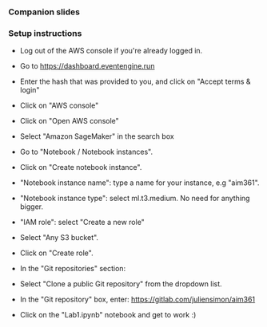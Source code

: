 
### Companion slides

### Setup instructions

* Log out of the AWS console if you're already logged in.

* Go to https://dashboard.eventengine.run

* Enter the hash that was provided to you, and click on "Accept terms & login"

* Click on "AWS console"

* Click on "Open AWS console"

* Select "Amazon SageMaker" in the search box

* Go to "Notebook / Notebook instances".

* Click on "Create notebook instance".

* "Notebook instance name": type a name for your instance, e.g "aim361".

* "Notebook instance type": select ml.t3.medium. No need for anything bigger.

* "IAM role": select "Create a new role"
 * Select "Any S3 bucket".
 * Click on "Create role".

* In the "Git repositories" section:
 * Select "Clone a public Git repository" from the dropdown list.
 * In the "Git repository" box, enter: https://gitlab.com/juliensimon/aim361

* Click on the "Lab1.ipynb" notebook and get to work :) 
